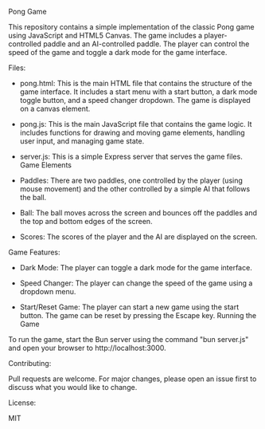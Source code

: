 Pong Game

This repository contains a simple implementation of the classic Pong game using JavaScript and HTML5 Canvas. The game includes a player-controlled paddle and an AI-controlled paddle. The player can control the speed of the game and toggle a dark mode for the game interface.


Files:

- pong.html: This is the main HTML file that contains the structure of the game interface. It includes a start menu with a start button, a dark mode toggle button, and a speed changer dropdown. The game is displayed on a canvas element.

- pong.js: This is the main JavaScript file that contains the game logic. It includes functions for drawing and moving game elements, handling user input, and managing game state.

- server.js: This is a simple Express server that serves the game files.
Game Elements

- Paddles: There are two paddles, one controlled by the player (using mouse movement) and the other controlled by a simple AI that follows the ball.

- Ball: The ball moves across the screen and bounces off the paddles and the top and bottom edges of the screen.

- Scores: The scores of the player and the AI are displayed on the screen.


Game Features:

- Dark Mode: The player can toggle a dark mode for the game interface.

- Speed Changer: The player can change the speed of the game using a dropdown menu.

- Start/Reset Game: The player can start a new game using the start button. The game can be reset by pressing the Escape key.
Running the Game

To run the game, start the Bun server using the command "bun server.js" and open your browser to http://localhost:3000.


Contributing:

Pull requests are welcome. For major changes, please open an issue first to discuss what you would like to change.


License:

MIT

